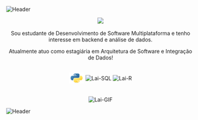 ![Header](https://capsule-render.vercel.app/api?type=waving&color=9966CC&height=150&section=header)
<div align="center">
  <a href="https://git.io/typing-svg">
    <img src="https://readme-typing-svg.demolab.com?font=Fira+Code&size=18&duration=4998&pause=999&color=8A2BE2&center=true&vCenter=true&width=435&lines=Hello+World,+my+name+is+Laine!" />
  </a>
</div>

<div align = "center">
<p>Sou estudante de Desenvolvimento de Software Multiplataforma e tenho interesse em backend e análise de dados.</p> 
<p>Atualmente atuo como estagiária em Arquitetura de Software e Integração de Dados!</p>
</div>

<div align="center">
  <br>
  <img align="center" alt="Lai-Python" height="30" width="40" src="https://raw.githubusercontent.com/devicons/devicon/master/icons/python/python-original.svg">
  <img align="center" alt="Lai-SQL" height="30" width="40" src="https://cdn.jsdelivr.net/gh/devicons/devicon@latest/icons/azuresqldatabase/azuresqldatabase-original.svg">
  <img align="center" alt="Lai-R" height="30" width="40" src="https://cdn.jsdelivr.net/gh/devicons/devicon@latest/icons/r/r-plain.svg">
  <br><br>
</div>
<div align="center"><br>
  <img alt="Lai-GIF" height="200" width="200" 
    src="https://media.giphy.com/media/odSVAgZH852qPlIbOK/giphy.gif">
</div>

![Header](https://capsule-render.vercel.app/api?type=waving&color=9966CC&height=150&section=footer)
<!--
**devesasilva/devesasilva** is a ✨ _special_ ✨ repository because its `README.md` (this file) appears on your GitHub profile.

Here are some ideas to get you started:

- 🔭 I’m currently working on ...
- 🌱 I’m currently learning ...
- 👯 I’m looking to collaborate on ...
- 🤔 I’m looking for help with ...
- 💬 Ask me about ...
- 📫 How to reach me: ...
- 😄 Pronouns: ...
- ⚡ Fun fact: ...
-->
